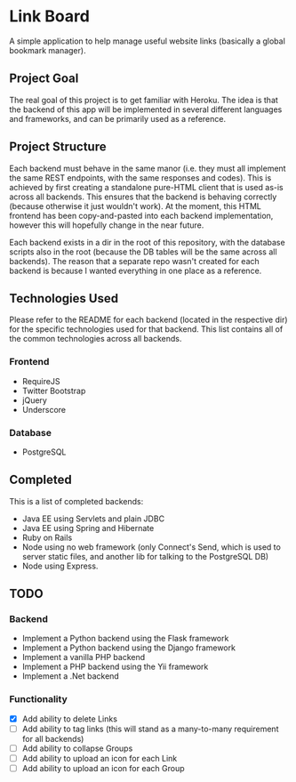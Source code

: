 # Link Board

A simple application to help manage useful website links (basically a global bookmark manager).

## Project Goal
The real goal of this project is to get familiar with Heroku. The idea is that the backend of this app will be
implemented in several different languages and frameworks, and can be primarily used as a reference.

## Project Structure
Each backend must behave in the same manor (i.e. they must all implement the same REST endpoints, with the same responses and codes).
This is achieved by first creating a standalone pure-HTML client that is used as-is across all backends. This ensures that the backend is
behaving correctly (because otherwise it just wouldn't work). At the moment, this HTML frontend has been copy-and-pasted into each backend 
implementation, however this will hopefully change in the near future.

Each backend exists in a dir in the root of this repository, with the database scripts also in the root (because 
the DB tables will be the same across all backends). The reason that a separate repo wasn't created for each backend is because I wanted
everything in one place as a reference.

## Technologies Used
Please refer to the README for each backend (located in the respective dir) for the specific technologies used for that backend. This list contains 
all of the common technologies across all backends.

### Frontend
- RequireJS
- Twitter Bootstrap
- jQuery
- Underscore

### Database
- PostgreSQL

## Completed
This is a list of completed backends:

- Java EE using Servlets and plain JDBC
- Java EE using Spring and Hibernate
- Ruby on Rails
- Node using no web framework (only Connect's Send, which is used to server static files, and another lib for talking to the PostgreSQL DB)
- Node using Express.

## TODO

### Backend

- Implement a Python backend using the Flask framework
- Implement a Python backend using the Django framework
- Implement a vanilla PHP backend
- Implement a PHP backend using the Yii framework
- Implement a .Net backend

### Functionality

- [x] Add ability to delete Links
- [ ] Add ability to tag links (this will stand as a many-to-many requirement for all backends)
- [ ] Add ability to collapse Groups
- [ ] Add ability to upload an icon for each Link
- [ ] Add ability to upload an icon for each Group